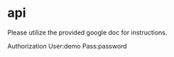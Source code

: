 # api
Please utilize the provided google doc for instructions.

Authorization
User:demo
Pass:password
